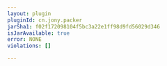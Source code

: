 ```yaml
---
layout: plugin
pluginId: cn.jony.packer
jarSha1: f02f172098104f5bc3a22e1ff98d9fd56029d346
isJarAvailable: true
error: NONE
violations: []

---
```

